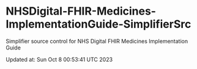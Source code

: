 # NHSDigital-FHIR-Medicines-ImplementationGuide-SimplifierSrc  
Simplifier source control for NHS Digital FHIR Medicines Implementation Guide  


Updated at: Sun Oct  8 00:53:41 UTC 2023
